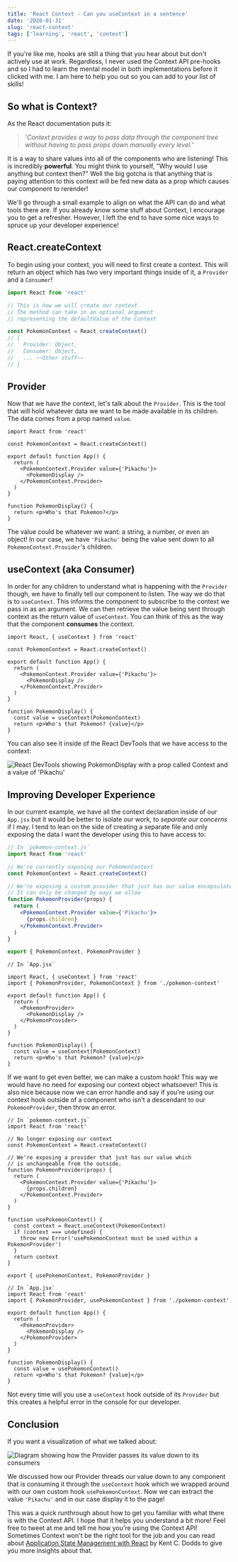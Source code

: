 ```yaml
---
title: 'React Context - Can you useContext in a sentence'
date: '2020-01-31'
slug: 'react-context'
tags: ['learning', 'react', 'context']
---
```


If you're like me, hooks are still a thing that you hear about but don't actively use at work. Regardless, I never used the Context API pre-hooks and so I had to learn the mental model in both implementations before it clicked with me. I am here to help you out so you can add to your list of skills!

## So what is Context?

As the React documentation puts it:

> '_Context provides a way to pass data through the component tree without having to pass
> props down manually every level._'

It is a way to share values into all of the components who are listening! This is incredibly **powerful**. You might think to yourself, "Why would I use anything but context then?" Well the big gotcha is that anything that is paying attention to this context will be fed new data as a prop which causes our component to rerender!

We'll go through a small example to align on what the API can do and what tools there are. If you already know some stuff about Context, I encourage you to get a refresher. However, I left the end to have some nice ways to spruce up your developer experience!

## React.createContext

To begin using your context, you will need to first create a context. This will return an object which has two very important things inside of it, a `Provider` and a `Consumer`!

```jsx
import React from 'react'

// This is how we will create our context.
// The method can take in an optional argument
// representing the defaultValue of the Context

const PokemonContext = React.createContext()
// {
//   Provider: Object,
//   Consumer: Object,
//   ... ~~Other stuff~~
// }
```

## Provider

Now that we have the context, let's talk about the `Provider`. This is the tool that will hold whatever data we want to be made available in its children. The data comes from a prop named `value`.

```jsx{7,9}
import React from 'react'

const PokemonContext = React.createContext()

export default function App() {
  return (
    <PokemonContext.Provider value={'Pikachu'}>
      <PokemonDisplay />
    </PokemonContext.Provider>
  )
}

function PokemonDisplay() {
  return <p>Who's that Pokemon?</p>
}
```

The value could be whatever we want: a string, a number, or even an object! In our case, we have `'Pikachu'` being the value sent down to all `PokemonContext.Provider`'s children.

## useContext (aka Consumer)

In order for any children to understand what is happening with the `Provider` though, we have to finally tell our component to listen. The way we do that is to `useContext`. This informs the component to subscribe to the context we pass in as an argument. We can then retrieve the value being sent through context as the return value of `useContext`. You can think of this as the way that the component **consumes** the context.

```jsx{1,14-15}
import React, { useContext } from 'react'

const PokemonContext = React.createContext()

export default function App() {
  return (
    <PokemonContext.Provider value={'Pikachu'}>
      <PokemonDisplay />
    </PokemonContext.Provider>
  )
}

function PokemonDisplay() {
  const value = useContext(PokemonContext)
  return <p>Who's that Pokemon? {value}</p>
}
```

You can also see it inside of the React DevTools that we have access to the context:

![React DevTools showing PokemonDisplay with a prop called Context and a value of 'Pikachu'](./images/react_devtools_context.png)

## Improving Developer Experience

In our current example, we have all the context declaration inside of our `App.jsx` but it would be better to isolate our work, to _separate our concerns_ if I may. I tend to lean on the side of creating a separate file and only exposing the data I want the developer using this to have access to:

```jsx
// In `pokemon-context.js`
import React from 'react'

// We're currently exposing our PokemonContext
const PokemonContext = React.createContext()

// We're exposing a custom provider that just has our value encapsulated.
// It can only be changed by ways we allow
function PokemonProvider(props) {
  return (
    <PokemonContext.Provider value={'Pikachu'}>
      {props.children}
    </PokemonContext.Provider>
  )
}

export { PokemonContext, PokemonProvider }
```

```jsx{4,8-10}
// In `App.jsx`

import React, { useContext } from 'react'
import { PokemonProvider, PokemonContext } from './pokemon-context'

export default function App() {
  return (
    <PokemonProvider>
      <PokemonDisplay />
    </PokemonProvider>
  )
}

function PokemonDisplay() {
  const value = useContext(PokemonContext)
  return <p>Who's that Pokemon? {value}</p>
}
```

If we want to get even better, we can make a custom hook! This way we would have no need for exposing our context object whatsoever! This is also nice because now we can error handle and say if you're using our context hook outside of a component who isn't a descendant to our `PokemonProvider`, then throw an error.

```jsx{17-23,25}
// In `pokemon-context.js`
import React from 'react'

// No longer exposing our context
const PokemonContext = React.createContext()

// We're exposing a provider that just has our value which
// is unchangeable from the outside.
function PokemonProvider(props) {
  return (
    <PokemonContext.Provider value={'Pikachu'}>
      {props.children}
    </PokemonContext.Provider>
  )
}

function usePokemonContext() {
  const context = React.useContext(PokemonContext)
  if (context === undefined) {
    throw new Error('usePokemonContext must be used within a PokemonProvider')
  }
  return context
}

export { usePokemonContext, PokemonProvider }
```

```jsx{2,3,14}
// In `App.jsx`
import React from 'react'
import { PokemonProvider, usePokemonContext } from './pokemon-context'

export default function App() {
  return (
    <PokemonProvider>
      <PokemonDisplay />
    </PokemonProvider>
  )
}

function PokemonDisplay() {
  const value = usePokemonContext()
  return <p>Who's that Pokemon? {value}</p>
}
```

Not every time will you use a `useContext` hook outside of its `Provider` but this creates a helpful error in the console for our developer.

## Conclusion

If you want a visualization of what we talked about:

![Diagram showing how the Provider passes its value down to its consumers](./images/context-diagram.png)

We discussed how our Provider threads our value down to any component that is consuming it through the `useContext` hook which we wrapped around with our own custom hook `usePokemonContext`. Now we can extract the value `'Pikachu'` and in our case display it to the page!

This was a quick runthrough about how to get you familiar with what there is with the Context API. I hope that it helps you understand a bit more! Feel free to tweet at me and tell me how you're using the Context API! Sometimes Context won't be the right tool for the job and you can read about [Application State Management with React](https://kentcdodds.com/blog/application-state-management-with-react) by Kent C. Dodds to give you more insights about that.

